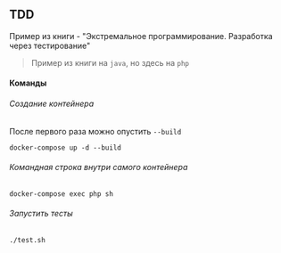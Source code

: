 ## TDD
Пример из книги - "Экстремальное программирование. Разработка через тестирование"
> Пример из книги на `java`, но здесь на `php`
#### Команды 
###### Создание контейнера
После первого раза можно опустить `--build`
```
docker-compose up -d --build
```

###### Командная строка внутри самого контейнера
```
docker-compose exec php sh
```

###### Запустить тесты
```
./test.sh
```